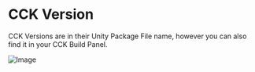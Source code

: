 # CCK Version

CCK Versions are in their Unity Package File name, however you can also find it in your CCK Build Panel.

![Image](https://github.com/user-attachments/assets/764c38e9-c690-4329-9d13-fdf42a338c2a)
